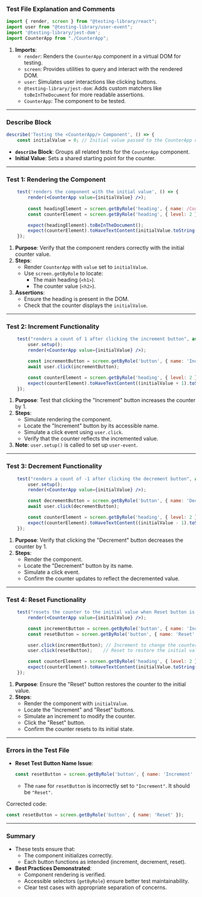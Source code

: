 ### Test File Explanation and Comments

```jsx
import { render, screen } from "@testing-library/react"; 
import user from "@testing-library/user-event"; 
import '@testing-library/jest-dom'; 
import CounterApp from "./CounterApp";
```

1. **Imports**:
   - `render`: Renders the `CounterApp` component in a virtual DOM for testing.
   - `screen`: Provides utilities to query and interact with the rendered DOM.
   - `user`: Simulates user interactions like clicking buttons.
   - `@testing-library/jest-dom`: Adds custom matchers like `toBeInTheDocument` for more readable assertions.
   - `CounterApp`: The component to be tested.

---

### Describe Block

```jsx
describe('Testing the <CounterApp/> Component', () => {
    const initialValue = 0; // Initial value passed to the CounterApp component for all tests
```

- **`describe` Block**:
  Groups all related tests for the `CounterApp` component.
- **Initial Value**:
  Sets a shared starting point for the counter.

---

### Test 1: Rendering the Component

```jsx
    test('renders the component with the initial value', () => {
        render(<CounterApp value={initialValue} />);
        
        const headingElement = screen.getByRole('heading', { name: /CounterApp/i }); 
        const counterElement = screen.getByRole('heading', { level: 2 }); 

        expect(headingElement).toBeInTheDocument(); 
        expect(counterElement).toHaveTextContent(initialValue.toString()); 
    });
```

1. **Purpose**: Verify that the component renders correctly with the initial counter value.
2. **Steps**:
   - Render `CounterApp` with `value` set to `initialValue`.
   - Use `screen.getByRole` to locate:
     - The main heading (`<h1>`).
     - The counter value (`<h2>`).
3. **Assertions**:
   - Ensure the heading is present in the DOM.
   - Check that the counter displays the `initialValue`.

---

### Test 2: Increment Functionality

```jsx
    test("renders a count of 1 after clicking the increment button", async () => {
        user.setup();
        render(<CounterApp value={initialValue} />);

        const incrementButton = screen.getByRole('button', { name: 'Increment' });
        await user.click(incrementButton);

        const counterElement = screen.getByRole('heading', { level: 2 });
        expect(counterElement).toHaveTextContent((initialValue + 1).toString());
    });
```

1. **Purpose**: Test that clicking the "Increment" button increases the counter by 1.
2. **Steps**:
   - Simulate rendering the component.
   - Locate the "Increment" button by its accessible name.
   - Simulate a click event using `user.click`.
   - Verify that the counter reflects the incremented value.
3. **Note**: `user.setup()` is called to set up `user-event`.

---

### Test 3: Decrement Functionality

```jsx
    test("renders a count of -1 after clicking the decrement button", async () => {
        user.setup();
        render(<CounterApp value={initialValue} />);

        const decrementButton = screen.getByRole('button', { name: 'Decrement' });
        await user.click(decrementButton);

        const counterElement = screen.getByRole('heading', { level: 2 });
        expect(counterElement).toHaveTextContent((initialValue - 1).toString());
    });
```

1. **Purpose**: Verify that clicking the "Decrement" button decreases the counter by 1.
2. **Steps**:
   - Render the component.
   - Locate the "Decrement" button by its name.
   - Simulate a click event.
   - Confirm the counter updates to reflect the decremented value.

---

### Test 4: Reset Functionality

```jsx
    test("resets the counter to the initial value when Reset button is clicked", () => {
        render(<CounterApp value={initialValue} />);

        const incrementButton = screen.getByRole('button', { name: 'Increment' });
        const resetButton = screen.getByRole('button', { name: 'Reset' });

        user.click(incrementButton); // Increment to change the counter value.
        user.click(resetButton);    // Reset to restore the initial value.

        const counterElement = screen.getByRole('heading', { level: 2 });
        expect(counterElement).toHaveTextContent(initialValue.toString());
    });
```

1. **Purpose**: Ensure the "Reset" button restores the counter to the initial value.
2. **Steps**:
   - Render the component with `initialValue`.
   - Locate the "Increment" and "Reset" buttons.
   - Simulate an increment to modify the counter.
   - Click the "Reset" button.
   - Confirm the counter resets to its initial state.

---

### Errors in the Test File

- **Reset Test Button Name Issue**:
  ```jsx
  const resetButton = screen.getByRole('button', { name: 'Increment' });
  ```
  - The `name` for `resetButton` is incorrectly set to `"Increment"`. It should be `"Reset"`.

Corrected code:
```jsx
const resetButton = screen.getByRole('button', { name: 'Reset' });
```

---

### Summary

- These tests ensure that:
  - The component initializes correctly.
  - Each button functions as intended (increment, decrement, reset).
- **Best Practices Demonstrated**:
  - Component rendering is verified.
  - Accessible selectors (`getByRole`) ensure better test maintainability.
  - Clear test cases with appropriate separation of concerns.

